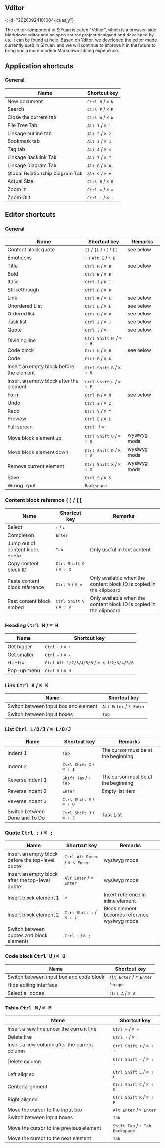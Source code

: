 ## Vditor
{: id="20200924101004-lcuaajy"}

The editor component of SiYuan is called "Vditor", which is a browser-side Markdown editor and an open source project designed and developed by us. It can be found at [here](https://github.com/Vanessa219/vditor). Based on Vditor, we developed the editor mode currently used in SiYuan, and we will continue to improve it in the future to bring you a more modern Markdown editing experience.

## Application shortcuts

### General

| Name                            | Shortcut key                         |
| ------------------------------- | ------------------------------------ |
| New document                    | <kbd>Ctrl N</kbd> / <kbd>⌘ N</kbd> |
| Search                          | <kbd>Ctrl P</kbd> / <kbd>⌘ P</kbd> |
| Close the current tab           | <kbd>Ctrl W</kbd> / <kbd>⌘ W</kbd> |
| File Tree Tab                   | <kbd>Alt 1</kbd> / <kbd>⌘ 1</kbd>  |
| Linkage outline tab             | <kbd>Alt 2</kbd> / <kbd>⌘ 2</kbd>  |
| Bookmark tab                    | <kbd>Alt 3</kbd> / <kbd>⌘ 3</kbd>  |
| Tag tab                         | <kbd>Alt 4</kbd> / <kbd>⌘ 4</kbd>  |
| Linkage Backlink Tab            | <kbd>Alt 7</kbd> / <kbd>⌘ 7</kbd>  |
| Linkage Diagram Tab             | <kbd>Alt 8</kbd> / <kbd>⌘ 8</kbd>  |
| Global Relationship Diagram Tab | <kbd>Alt 9</kbd> / <kbd>⌘ 9</kbd>  |
| Actual Size                     | <kbd>Ctrl 0</kbd> / <kbd>⌘ 0</kbd> |
| Zoom In                         | <kbd>Ctrl =</kbd> / <kbd>⌘ =</kbd> |
| Zoom Out                        | <kbd>Ctrl -</kbd> / <kbd>⌘ -</kbd> |

## Editor shortcuts

### General

| Name                                     | Shortcut key                                                  | Remarks      |
| ---------------------------------------- | ------------------------------------------------------------- | ------------ |
| Content block quote                      | <kbd>((</kbd> / <kbd>[[</kbd> / <kbd>((</kbd> / <kbd>[[</kbd> | see below    |
| Emoticons                                | <kbd>:</kbd> / <kbd>Alt E</kbd> / <kbd>⌥ E</kbd>            |               |
| Title                                    | <kbd>Ctrl H</kbd> / <kbd>⌘ H</kbd>                          | see below    |
| Bold                                     | <kbd>Ctrl B</kbd> / <kbd>⌘ B</kbd>                          |               |
| Italic                                   | <kbd>Ctrl I</kbd> / <kbd>⌘ I</kbd>                          |               |
| Strikethrough                            | <kbd>Ctrl D</kbd> / <kbd>⌘ D</kbd>                          |               |
| Link                                     | <kbd>Ctrl K</kbd> / <kbd>⌘ K</kbd>                          | see below    |
| Unordered List                           | <kbd>Ctrl L</kbd> / <kbd>⌘ L</kbd>                          | see below    |
| Ordered list                             | <kbd>Ctrl O</kbd> / <kbd>⌘ O</kbd>                          | see below    |
| Task list                                | <kbd>Ctrl J</kbd> / <kbd>⌘ J</kbd>                          | see below    |
| Quote                                    | <kbd>Ctrl ;</kbd> / <kbd>⌘ ;</kbd>                          | see below    |
| Dividing line                            | <kbd>Ctrl Shift H </kbd> / <kbd>⌘ ⇧ H</kbd>               |               |
| Code block                               | <kbd>Ctrl U</kbd> / <kbd>⌘ U</kbd>                          | see below    |
| Code                                     | <kbd>Ctrl G</kbd> / <kbd>⌘ G</kbd>                          |               |
| Insert an empty block before the element | <kbd>Ctrl Shift B</kbd> / <kbd>⌘ ⇧ B</kbd>                |               |
| Insert an empty block after the element  | <kbd>Ctrl Shift E</kbd> / <kbd>⌘ ⇧ E</kbd>                |               |
| Form                                     | <kbd>Ctrl M</kbd> / <kbd>⌘ M</kbd>                          | see below    |
| Undo                                     | <kbd>Ctrl Z</kbd> / <kbd>⌘ Z</kbd>                          |               |
| Redo                                     | <kbd>Ctrl Y</kbd> / <kbd>⌘ Y</kbd>                          |               |
| Preview                                  | <kbd>Ctrl E</kbd> / <kbd>⌘ E</kbd>                          |               |
| Full screen                              | <kbd>Ctrl'</kbd> / <kbd>⌘'</kbd>                            |               |
| Move block element up                    | <kbd>Ctrl Shift U</kbd> / <kbd>⌘ ⇧ U</kbd>                | wysiwyg mode |
| Move block element down                  | <kbd>Ctrl Shift D</kbd> / <kbd>⌘ ⇧ D</kbd>                | wysiwyg mode |
| Remove current element                   | <kbd>Ctrl Shift X</kbd> / <kbd>⌘ ⇧ X</kbd>                | wysiwyg mode |
| Save                                     | <kbd>Ctrl S</kbd> / <kbd>⌘ S</kbd>                          |               |
| Wrong input                              | <kbd>Backspace</kbd>                                          |               |

### Content block reference <kbd>((</kbd> / <kbd>[[</kbd>

| Name                            | Shortcut key                                   | Remarks                                                             |
| ------------------------------- | ---------------------------------------------- | ------------------------------------------------------------------- |
| Select                          | <kbd>↑</kbd> / <kbd>↓</kbd>                |                                                                      |
| Completion                      | <kbd>Enter</kbd>                               |                                                                      |
| Jump out of content block quote | <kbd>Tab</kbd>                                 | Only useful in text content                                         |
| Copy content block ID           | <kbd>Ctrl Shift C</kbd> / <kbd>⌘ ⇧ X</kbd> |                                                                      |
| Paste content block reference   | <kbd>Ctrl V</kbd> / <kbd>⌘ v</kbd>           | Only available when the content block ID is copied in the clipboard |
| Past content block embed        | <kbd>Ctrl Shift V</kbd> / <kbd>⌘ ⇧ v</kbd> | Only available when the content block ID is copied in the clipboard |

### Heading <kbd>Ctrl H</kbd> / <kbd>⌘ H</kbd>

| Name        | Shortcut key                                                     |
| ----------- | ---------------------------------------------------------------- |
| Get bigger  | <kbd>Ctrl +</kbd> / <kbd>⌘ +</kbd>                             |
| Get smaller | <kbd>Ctrl -</kbd> / <kbd>⌘ -</kbd>                             |
| H1-H6       | <kbd>Ctrl Alt 1/2/3/4/5/6</kbd> / <kbd>⌘ ⌥ 1/2/3/4/5/6</kbd> |
| Pop-up menu | <kbd>Ctrl H</kbd> / <kbd>⌘ H</kbd>                             |

### Link <kbd>Ctrl K</kbd> / <kbd>⌘ K</kbd>

| Name                                 | Shortcut key                                |
| ------------------------------------ | ------------------------------------------- |
| Switch between input box and element | <kbd>Alt Enter</kbd> / <kbd>⌥ Enter</kbd> |
| Switch between input boxes           | <kbd>Tab</kbd>                              |

### List <kbd>Ctrl L/O/J</kbd> / <kbd>⌘ L/O/J</kbd>

| Name                          | Shortcut key                                   | Remarks                             |
| ----------------------------- | ---------------------------------------------- | ----------------------------------- |
| Indent 1                      | <kbd>Tab</kbd>                                 | The cursor must be at the beginning |
| Indent 2                      | <kbd>Ctrl Shift I</kbd> / <kbd>⌘ ⇧ I</kbd> |                                      |
| Reverse Indent 1              | <kbd>Shift Tab</kbd> / <kbd>⇧ Tab</kbd>      | The cursor must be at the beginning |
| Reverse indent 2              | <kbd>Enter</kbd>                               | Empty list item                     |
| Reverse indent 3              | <kbd>Ctrl Shift O</kbd> / <kbd>⌘ ⇧ O</kbd> |                                      |
| Switch between Done and To Do | <kbd>Ctrl Shift J</kbd> / <kbd>⌘ ⇧ J</kbd> | Task List                           |

### Quote <kbd>Ctrl ;</kbd> / <kbd>⌘ ;</kbd>

| Name                                             | Shortcut key                                         | Remarks                                      |
| ------------------------------------------------ | ---------------------------------------------------- | -------------------------------------------- |
| Insert an empty block before the top-level quote | <kbd>Ctrl Alt Enter</kbd> / <kbd>⌘ ⌥ Enter</kbd> | wysiwyg mode                                 |
| Insert an empty block after the top-level quote  | <kbd>Alt Enter</kbd> / <kbd>⌥ Enter</kbd>          | wysiwyg mode                                 |
| Insert block element 1                           | <kbd>></kbd>                                         | Insert reference in inline element           |
| Insert block element 2                           | <kbd>Ctrl Shift :</kbd> / <kbd>⌘ ⇧ :</kbd>       | Block element becomes reference wysiwyg mode |
| Switch between quotes and block elements         | <kbd>Ctrl ;</kbd> / <kbd>⌘ ;</kbd>                 |                                               |

### Code block <kbd>Ctrl U</kbd> / <kbd>⌘ U</kbd>

| Name                                    | Shortcut key                                |
| --------------------------------------- | ------------------------------------------- |
| Switch between input box and code block | <kbd>Alt Enter</kbd> / <kbd>⌥ Enter</kbd> |
| Hide editing interface                  | <kbd>Escape</kbd>                           |
| Select all codes                        | <kbd>Ctrl A</kbd> / <kbd>⌘ A</kbd>        |

### Table <kbd>Ctrl M</kbd> / <kbd>⌘ M</kbd>

| Name                                         | Shortcut key                                                        |
| -------------------------------------------- | ------------------------------------------------------------------- |
| Insert a new line under the current line     | <kbd>Ctrl =</kbd> / <kbd>⌘ =</kbd>                                |
| Delete line                                  | <kbd>Ctrl -</kbd> / <kbd>⌘ -</kbd>                                |
| Insert a new column after the current column | <kbd>Ctrl Shift +</kbd> / <kbd>⌘ ⇧ +</kbd>                      |
| Delete column                                | <kbd>Ctrl Shift -</kbd> / <kbd>⌘ ⇧ -</kbd>                      |
| Left aligned                                 | <kbd>Ctrl Shift L</kbd> / <kbd>⌘ ⇧ L</kbd>                      |
| Center alignment                             | <kbd>Ctrl Shift C</kbd> / <kbd>⌘ ⇧ C</kbd>                      |
| Right aligned                                | <kbd>Ctrl Shift R</kbd> / <kbd>⌘ ⇧ R</kbd>                      |
| Move the cursor to the input box             | <kbd>Alt Enter</kbd> / <kbd>⌥ Enter</kbd>                         |
| Switch between input boxes                   | <kbd>Tab</kbd>                                                      |
| Move the cursor to the previous element      | <kbd>Shift Tab</kbd> / <kbd>⇧ Tab</kbd><br /><kbd>Backspace</kbd> |
| Move the cursor to the next element          | <kbd>Tab</kbd>                                                      |
